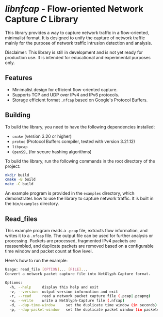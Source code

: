 # *libnfcap* - Flow-oriented Network Capture *C* Library

This library provides a way to capture network traffic in a flow-oriented, minimalist format. It is designed to unify the capture of network traffic mainly for the purpose of network traffic intrusion detection and analysis.

Disclaimer: This library is still in development and is not yet ready for production use. It is intended for educational and experimental purposes only.

## Features
- Minimalist design for efficient flow-oriented capture.
- Supports TCP and UDP over IPv4 and IPv6 protocols.
- Storage efficient format `.nfcap` based on Google's Protocol Buffers.

## Building
To build the library, you need to have the following dependencies installed:
- `cmake` (version 3.20 or higher)
- `protoc` (Protocol Buffers compiler, tested with version 3.21.12)
- `libpcap`
- `OpenSSL` (for secure hashing algorithms)

To build the library, run the following commands in the root directory of the project:

```bash
mkdir build
cmake -B build
make -C build
```

An example program is provided in the `examples` directory, which demonstrates how to use the library to capture network traffic. It is built in the `bin/examples` directory.

## Read_files
This example program reads a `.pcap` file, extracts flow information, and writes it to a `.nfcap` file. The output file can be used for further analysis or processing. Packets are processed, fragmented IPv4 packets are reassembled, and duplicate packets are removed based on a configurable time window and packet count at flow level.

Here's how to run the example:

```bash
Usage: read_file [OPTION]... [FILE]...
Convert a network packet capture file into NetGlyph-Capture format.

Options:
  -h, --help     display this help and exit
  -v, --version  output version information and exit
  -r, --read     read a network packet capture file (.pcap|.pcapng)
  -w, --write    write a NetGlyph-Capture file (.nfcap)
  -d, --dup-time-window     set the duplicate time window (in seconds)
  -p, --dup-packet-window   set the duplicate packet window (in packets)
```
